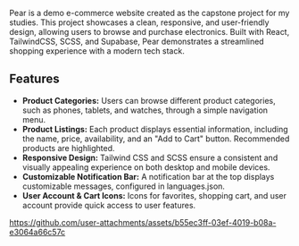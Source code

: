 Pear is a demo e-commerce website created as the capstone project for my studies. This project showcases a clean, responsive, and user-friendly design, allowing users to browse and purchase electronics. Built with React, TailwindCSS, SCSS, and Supabase, Pear demonstrates a streamlined shopping experience with a modern tech stack.

## Features

- **Product Categories:** Users can browse different product categories, such as phones, tablets, and watches, through a simple navigation menu.
- **Product Listings:** Each product displays essential information, including the name, price, availability, and an "Add to Cart" button. Recommended products are highlighted.
- **Responsive Design:** Tailwind CSS and SCSS ensure a consistent and visually appealing experience on both desktop and mobile devices.
- **Customizable Notification Bar:** A notification bar at the top displays customizable messages, configured in languages.json.
- **User Account & Cart Icons:** Icons for favorites, shopping cart, and user account provide quick access to user features.

https://github.com/user-attachments/assets/b55ec3ff-03ef-4019-b08a-e3064a66c57c
